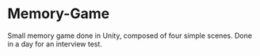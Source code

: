 # Memory-Game

Small memory game done in Unity, composed of four simple scenes.
Done in a day for an interview test.
